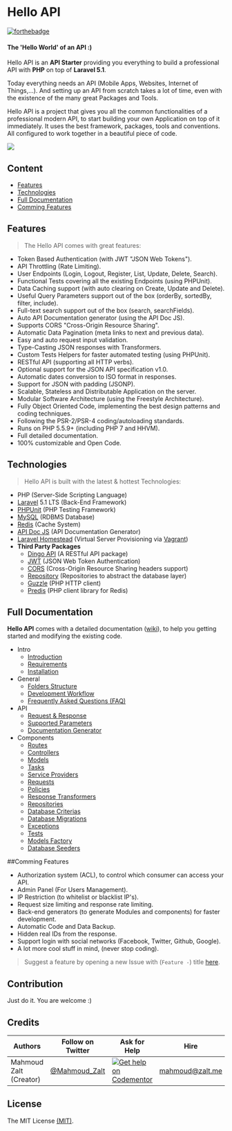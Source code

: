 # Hello API

[![forthebadge](http://forthebadge.com/images/badges/ages-12.svg)](http://www.zalt.me)

#### The 'Hello World' of an API :)

Hello API is an **API Starter** providing you everything to build a professional API with **PHP** on top of **Laravel 5.1**.

Today everything needs an API (Mobile Apps, Websites, Internet of Things,...). 
And setting up an API from scratch takes a lot of time, even with the existence of the many great Packages and Tools.

Hello API is a project that gives you all the common functionalities of a professional modern API, to start building your own Application on top of it immediately.
It uses the best framework, packages, tools and conventions. All configured to work together in a beautiful piece of code.



![](http://s31.postimg.org/s51xi7ywr/hello_api.jpg)



## Content

- [Features](#Features)
- [Technologies](#Technologies)
- [Full Documentation](#Documentation)
- [Comming Features](#Comming-Features)






<a name="Features"></a>
## Features

>The Hello API comes with great features:

- Token Based Authentication (with JWT "JSON Web Tokens").
- API Throttling (Rate Limiting).
- User Endpoints (Login, Logout, Register, List, Update, Delete, Search).
- Functional Tests covering all the existing Endpoints (using PHPUnit).
- Data Caching support (with auto clearing on Create, Update and Delete).
- Useful Query Parameters support out of the box (orderBy, sortedBy, filter, include).
- Full-text search support out of the box (search, searchFields).
- Auto API Documentation generator (using the API Doc JS).
- Supports CORS "Cross-Origin Resource Sharing".
- Automatic Data Pagination (meta links to next and previous data).
- Easy and auto request input validation.
- Type-Casting JSON responses with Transformers.
- Custom Tests Helpers for faster automated testing (using PHPUnit).
- RESTful API (supporting all HTTP verbs).
- Optional support for the JSON API specification v1.0.
- Automatic dates conversion to ISO format in responses.
- Support for JSON with padding (JSONP).
- Scalable, Stateless and Distributable Application on the server.
- Modular Software Architecture (using the Freestyle Architecture).
- Fully Object Oriented Code, implementing the best design patterns and coding techniques.
- Following the PSR-2/PSR-4 coding/autoloading standards.
- Runs on PHP 5.5.9+ (including PHP 7 and HHVM).
- Full detailed documentation.
- 100% customizable and Open Code.






<a name="Technologies"></a>
## Technologies

>Hello API is built with the latest & hottest Technologies:

- PHP (Server-Side Scripting Language)
- [Laravel](https://laravel.com/docs/5.1) 5.1 LTS (Back-End Framework)
- [PHPUnit](https://phpunit.de/) (PHP Testing Framework)
- [MySQL](https://www.mysql.com/) (RDBMS Database)
- [Redis](http://redis.io/) (Cache System)
- [API Doc JS](http://apidocjs.com/) (API Documentation Generator)
- [Laravel Homestead](https://laravel.com/docs/homestead) (Virtual Server Provisioning via [Vagrant](https://www.vagrantup.com/))
- **Third Party Packages**
	- [Dingo API](https://github.com/dingo/api) (A RESTful API package)
    - [JWT](https://github.com/tymondesigns/jwt-auth) (JSON Web Token Authentication)
    - [CORS](https://github.com/barryvdh/laravel-cors) (Cross-Origin Resource Sharing headers support)
    - [Repository](https://github.com/andersao/l5-repository) (Repositories to abstract the database layer)
    - [Guzzle](http://docs.guzzlephp.org/en/latest/) (PHP HTTP client)
    - [Predis](https://packagist.org/packages/predis/predis) (PHP client library for Redis)






<a name="Documentation"></a>
## Full Documentation

**Hello API** comes with a detailed documentation ([wiki](https://github.com/Mahmoudz/Hello-API/wiki)), to help you getting started and modifying the existing code.

* Intro
	* [Introduction](https://github.com/Mahmoudz/Hello-API/wiki/Home#introduction)
	* [Requirements](https://github.com/Mahmoudz/Hello-API/wiki/Home#requirements)
	* [Installation](https://github.com/Mahmoudz/Hello-API/wiki/Home#installation)
* General
	* [Folders Structure](https://github.com/Mahmoudz/Hello-API/wiki/Folders-Structure)
	* [Development Workflow](https://github.com/Mahmoudz/Hello-API/wiki/Development-Workflow)
	* [Frequently Asked Questions (FAQ)](https://github.com/Mahmoudz/Hello-API/wiki/FAQ)
* API
	* [Request & Response](https://github.com/Mahmoudz/Hello-API/wiki/API-Request-and-Response)
	* [Supported Parameters](https://github.com/Mahmoudz/Hello-API/wiki/API-Parameters)
	* [Documentation Generator](https://github.com/Mahmoudz/Hello-API/wiki/API-Doc-Generator)
* Components
	* [Routes](https://github.com/Mahmoudz/Hello-API/wiki/Routes)
	* [Controllers](https://github.com/Mahmoudz/Hello-API/wiki/Controllers)
	* [Models](https://github.com/Mahmoudz/Hello-API/wiki/Models)
	* [Tasks](https://github.com/Mahmoudz/Hello-API/wiki/Tasks)
	* [Service Providers](https://github.com/Mahmoudz/Hello-API/wiki/Service-Providers)
	* [Requests](https://github.com/Mahmoudz/Hello-API/wiki/Requests)
	* [Policies](https://github.com/Mahmoudz/Hello-API/wiki/Policies)
	* [Response Transformers](https://github.com/Mahmoudz/Hello-API/wiki/Response-Transformers)
	* [Repositories](https://github.com/Mahmoudz/Hello-API/wiki/Repositories)
	* [Database Criterias](https://github.com/Mahmoudz/Hello-API/wiki/Database-Criterias)
	* [Database Migrations](https://github.com/Mahmoudz/Hello-API/wiki/Database-Migrations)
	* [Exceptions](https://github.com/Mahmoudz/Hello-API/wiki/Exceptions)
	* [Tests](https://github.com/Mahmoudz/Hello-API/wiki/Tests)
	* [Models Factory](https://github.com/Mahmoudz/Hello-API/wiki/Models-Factory)
	* [Database Seeders](https://github.com/Mahmoudz/Hello-API/wiki/Database-Seeders)






<a name="Comming-Features"></a>
##Comming Features

- Authorization system (ACL), to control which consumer can access your API.
- Admin Panel (For Users Management).
- IP Restriction (to whitelist or blacklist IP's).
- Request size limiting and response rate limiting.
- Back-end generators (to generate Modules and components) for faster development.
- Automatic Code and Data Backup.
- Hidden real IDs from the response.
- Support login with social networks (Facebook, Twitter, Github, Google).
- A lot more cool stuff in mind, (never stop coding).

> Suggest a feature by opening a new Issue with (`Feature -`) title [here](https://github.com/Mahmoudz/Hello-API/issues).







## Contribution
Just do it. You are welcome :)






## Credits

| Authors                | Follow on Twitter                                 | Ask for Help                                                                                                          | Hire            |
|------------------------|---------------------------------------------------|-----------------------------------------------------------------------------------------------------------------------|-----------------|
| Mahmoud Zalt (Creator) | [@Mahmoud_Zalt](https://twitter.com/Mahmoud_Zalt) | [![Get help on Codementor](https://cdn.codementor.io/badges/get_help_github.svg)](https://www.codementor.io/mahmoudz) | mahmoud@zalt.me |

## License

The MIT License [(MIT)](https://github.com/Mahmoudz/Hello-API/blob/master/LICENSE).







